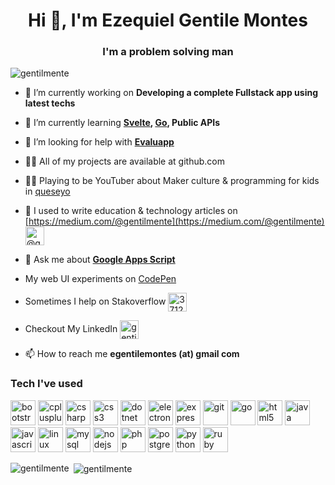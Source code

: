 <h1 align="center">Hi 👋, I'm Ezequiel Gentile Montes</h1>
<h3 align="center">I'm a problem solving man</h3>

<p align="left"> <img src="https://komarev.com/ghpvc/?username=gentilmente" alt="gentilmente" /> </p>

- 🔭 I’m currently working on **Developing a complete Fullstack app using latest techs**

- 🌱 I’m currently learning **[Svelte](https://svelte.dev/), [Go](https://golang.org/), Public APIs**

- 🤝 I’m looking for help with **[Evaluapp](https://gentilmente.github.io/evaluapp-landing/)**

- 👨‍💻 All of my projects are available at github.com

- 👨‍💻 Playing to be YouTuber about Maker culture & programming for kids in [queseyo](https://www.youtube.com/channel/UCbIHCAtFH7EhTMfy-JMn4_Q) 

- 📝 I used to write education & technology articles on [https://medium.com/@gentilmente](https://medium.com/@gentilmente) <a href="https://medium.com/@gentilmente" target="blank"><img align="center" src="https://cdn.jsdelivr.net/npm/simple-icons@3.0.1/icons/medium.svg" alt="@gentilmente" height="30" width="30" /></a>

- 💬 Ask me about **[Google Apps Script](https://developers.google.com/apps-script)**

- My web UI experiments on [CodePen](https://codepen.io/gentilmente)

- Sometimes I help on Stakoverflow <a href="https://stackoverflow.com/users/3712255" target="blank"><img align="center" src="https://cdn.jsdelivr.net/npm/simple-icons@3.0.1/icons/stackoverflow.svg" alt="3712255" height="30" width="30" /></a>

- Checkout My LinkedIn <a href="https://linkedin.com/in/gentilmente" target="blank"><img align="center" src="https://cdn.jsdelivr.net/npm/simple-icons@3.0.1/icons/linkedin.svg" alt="gentilmente" height="30" width="30" /></a>

- 📫 How to reach me **egentilemontes (at) gmail com** 

### Tech I've used
<!-- BLOG-POST-LIST:START -->
<!-- BLOG-POST-LIST:END -->

<p align="left">
    <img src="https://cdn.jsdelivr.net/gh/devicons/devicon/icons/bootstrap/bootstrap-original.svg" alt="bootstrap" width="40" height="40"/>
    <img src="https://cdn.jsdelivr.net/gh/devicons/devicon/icons/cplusplus/cplusplus-original.svg" alt="cplusplus" width="40" height="40"/>
    <img src="https://cdn.jsdelivr.net/gh/devicons/devicon/icons/csharp/csharp-original.svg" alt="csharp" width="40" height="40"/>
    <img src="https://cdn.jsdelivr.net/gh/devicons/devicon/icons/css3/css3-original.svg" alt="css3" width="40" height="40"/>
    <img src="https://cdn.jsdelivr.net/gh/devicons/devicon/icons/dot-net/dot-net-original.svg" alt="dotnet" width="40" height="40"/>
    <img src="https://cdn.jsdelivr.net/gh/devicons/devicon/icons/electron/electron-original.svg" alt="electron" width="40" height="40"/>
    <img src="https://cdn.jsdelivr.net/gh/devicons/devicon/icons/express/express-original.svg" alt="express" width="40" height="40"/>
    <img src="https://cdn.jsdelivr.net/gh/devicons/devicon/icons/git/git-original.svg" alt="git" width="40" height="40"/>
    <img src="https://cdn.jsdelivr.net/gh/devicons/devicon/icons/go/go-original.svg" alt="go" width="40" height="40"/>
    <img src="https://cdn.jsdelivr.net/gh/devicons/devicon/icons/html5/html5-original.svg" alt="html5" width="40" height="40"/>
    <img src="https://cdn.jsdelivr.net/gh/devicons/devicon/icons/java/java-original.svg" alt="java" width="40" height="40"/>
    <img src="https://cdn.jsdelivr.net/gh/devicons/devicon/icons/javascript/javascript-original.svg" alt="javascript" width="40" height="40"/>
    <img src="https://cdn.jsdelivr.net/gh/devicons/devicon/icons/linux/linux-original.svg" alt="linux" width="40" height="40"/>
    <img src="https://cdn.jsdelivr.net/gh/devicons/devicon/icons/mysql/mysql-original.svg" alt="mysql" width="40" height="40"/>
    <img src="https://cdn.jsdelivr.net/gh/devicons/devicon/icons/nodejs/nodejs-original.svg" alt="nodejs" width="40" height="40"/>
    <img src="https://cdn.jsdelivr.net/gh/devicons/devicon/icons/php/php-original.svg" alt="php" width="40" height="40"/>
    <img src="https://cdn.jsdelivr.net/gh/devicons/devicon/icons/postgresql/postgresql-original.svg" alt="postgresql" width="40" height="40"/>
    <img src="https://cdn.jsdelivr.net/gh/devicons/devicon/icons/python/python-original.svg" alt="python" width="40" height="40"/>
    <img src="https://cdn.jsdelivr.net/gh/devicons/devicon/icons/ruby/ruby-original.svg" alt="ruby" width="40" height="40"/>
</p>

<p><img align="left" src="https://github-readme-stats.vercel.app/api/top-langs/?username=gentilmente&layout=compact&hide=html" alt="gentilmente" /></p>

<p>&nbsp;<img align="center" src="https://github-readme-stats.vercel.app/api?username=gentilmente&show_icons=true" alt="gentilmente" /></p>

